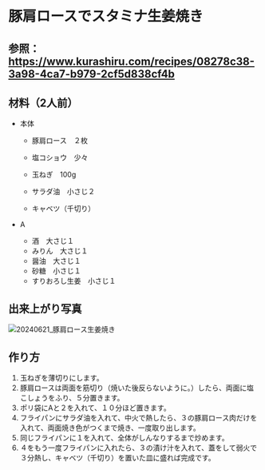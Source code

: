 # 豚肩ロースでスタミナ生姜焼き

## 参照：https://www.kurashiru.com/recipes/08278c38-3a98-4ca7-b979-2cf5d838cf4b



## 材料（2人前）

- 本体

  - 豚肩ロース　２枚
  
  - 塩コショウ　少々

  - 玉ねぎ　100g

  - サラダ油　小さじ２

  - キャベツ（千切り）

    

- A
  - 酒　大さじ１
  - みりん　大さじ１
  - 醤油　大さじ１
  - 砂糖　小さじ１
  - すりおろし生姜　小さじ１
    


## 出来上がり写真

![20240621_豚肩ロース生姜焼き](C:\Users\saijo\OneDrive\Documents\02_recipe\pic\20240621_豚肩ロース生姜焼き.png)


## 作り方

1. 玉ねぎを薄切りにします。
2. 豚肩ロースは両面を筋切り（焼いた後反らないように。）したら、両面に塩こしょうをふり、５分置きます。
3. ポリ袋にAと２を入れて、１０分ほど置きます。
4. フライパンにサラダ油を入れて、中火で熱したら、３の豚肩ロース肉だけを入れて、両面焼き色がつくまで焼き、一度取り出します。
5. 同じフライパンに１を入れて、全体がしんなりするまで炒めます。
6. ４をもう一度フライパンに入れたら、３の漬け汁を入れて、蓋をして弱火で３分熱し、キャベツ（千切り）を置いた皿に盛れば完成です。